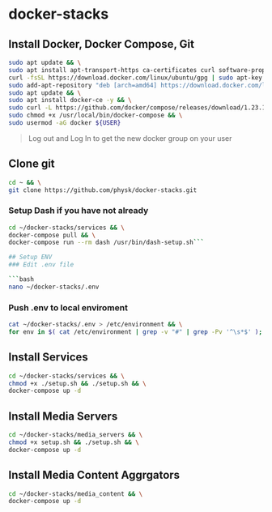 # docker-stacks

## Install Docker, Docker Compose, Git

```bash
sudo apt update && \
sudo apt install apt-transport-https ca-certificates curl software-properties-common git nano -y && \
curl -fsSL https://download.docker.com/linux/ubuntu/gpg | sudo apt-key add - && \
sudo add-apt-repository "deb [arch=amd64] https://download.docker.com/linux/ubuntu $(lsb_release -cs) stable" && \
sudo apt update && \
sudo apt install docker-ce -y && \
sudo curl -L https://github.com/docker/compose/releases/download/1.23.1/docker-compose-`uname -s`-`uname -m` -o /usr/local/bin/docker-compose && \
sudo chmod +x /usr/local/bin/docker-compose && \
sudo usermod -aG docker ${USER}
```

> Log out and Log In to get the new docker group on your user

## Clone git

```bash
cd ~ && \
git clone https://github.com/physk/docker-stacks.git
```

### Setup Dash if you have not already

```bash
cd ~/docker-stacks/services && \
docker-compose pull && \
docker-compose run --rm dash /usr/bin/dash-setup.sh```

## Setup ENV
### Edit .env file

```bash
nano ~/docker-stacks/.env
```

### Push .env to local enviroment

```bash
cat ~/docker-stacks/.env > /etc/environment && \
for env in $( cat /etc/environment | grep -v "#" | grep -Pv '^\s*$' ); do export $(echo $env | sed -e 's/"//g' | sed -z 's/["\n\r]//g'); done
```

## Install Services

```bash
cd ~/docker-stacks/services && \
chmod +x ./setup.sh && ./setup.sh && \
docker-compose up -d
```

## Install Media Servers

```bash
cd ~/docker-stacks/media_servers && \
chmod +x setup.sh && ./setup.sh && \
docker-compose up -d
```

## Install Media Content Aggrgators

```bash
cd ~/docker-stacks/media_content && \
docker-compose up -d
```